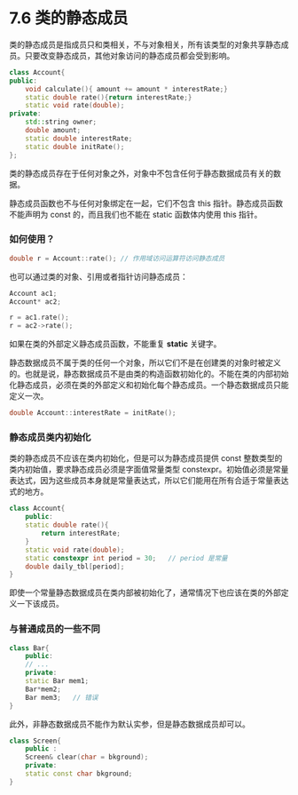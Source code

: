 # 7.6 类的静态成员

类的静态成员是指成员只和类相关，不与对象相关，所有该类型的对象共享静态成员。只要改变静态成员，其他对象访问的静态成员都会受到影响。

```c++
class Account{
public:
    void calculate(){ amount += amount * interestRate;}
    static double rate(){return interestRate;}
    static void rate(double);
private:
    std::string owner;
    double amount;
    static double interestRate;
    static double initRate();
};
```

类的静态成员存在于任何对象之外，对象中不包含任何于静态数据成员有关的数据。

静态成员函数也不与任何对象绑定在一起，它们不包含 this 指针。静态成员函数不能声明为 const 的，而且我们也不能在 static 函数体内使用 this 指针。

### 如何使用？

```c++
double r = Account::rate();	// 作用域访问运算符访问静态成员
```

也可以通过类的对象、引用或者指针访问静态成员：

```c++
Account ac1;
Account* ac2;

r = ac1.rate();
r = ac2->rate();
```

如果在类的外部定义静态成员函数，不能重复 **static** 关键字。

静态数据成员不属于类的任何一个对象，所以它们不是在创建类的对象时被定义的。也就是说，静态数据成员不是由类的构造函数初始化的。不能在类的内部初始化静态成员，必须在类的外部定义和初始化每个静态成员。一个静态数据成员只能定义一次。

```c++
double Account::interestRate = initRate();
```

### 静态成员类内初始化

类的静态成员不应该在类内初始化，但是可以为静态成员提供 const 整数类型的类内初始值，要求静态成员必须是字面值常量类型 constexpr。初始值必须是常量表达式，因为这些成员本身就是常量表达式，所以它们能用在所有合适于常量表达式的地方。

```c++
class Account{
    public:
    static double rate(){
        return interestRate;
    }
    static void rate(double);
    static constexpr int period = 30;	// period 是常量
    double daily_tbl[period];
}
```

即使一个常量静态数据成员在类内部被初始化了，通常情况下也应该在类的外部定义一下该成员。

### 与普通成员的一些不同

```c++
class Bar{
    public:
    // ...
    private:
    static Bar mem1;
    Bar*mem2;
    Bar mem3;	// 错误
}
```

此外，非静态数据成员不能作为默认实参，但是静态数据成员却可以。

```c++
class Screen{
    public :
    Screen& clear(char = bkground);
    private:
    static const char bkground;
}
```

